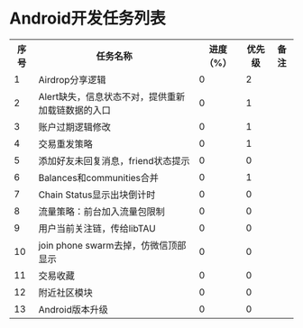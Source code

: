 # Android开发任务列表
<table>
	<tr>
		<th>序号</th>
		<th>任务名称</th>
		<th>进度（%）</th>
		<th>优先级</th>
		<th>备注</th>
	</tr>
	<tr>
    	<td>1</td>
		<td>Airdrop分享逻辑</td>
		<td>0</td>
		<td>2</td>
		<td></td>
    </tr>
    <tr>
    	<td>2</td>
		<td>Alert缺失，信息状态不对，提供重新加载链数据的入口</td>
		<td>0</td>
		<td>1</td>
		<td></td>
    </tr>
     <tr>
    	<td>3</td>
		<td>账户过期逻辑修改</td>
		<td>0</td>
		<td>1</td>
		<td></td>
    </tr>
    <tr>
    	<td>4</td>
		<td>交易重发策略</td>
		<td>0</td>
		<td>1</td>
		<td></td>
    </tr>
	<tr>
    	<td>5</td>
		<td>添加好友未回复消息，friend状态提示</td>
		<td>0</td>
		<td>0</td>
		<td></td>
    </tr>
    <tr>
    	<td>6</td>
		<td>Balances和communities合并</td>
		<td>0</td>
		<td>1</td>
		<td></td>
    </tr>
    <tr>
    	<td>7</td>
		<td>Chain Status显示出块倒计时</td>
		<td>0</td>
		<td>0</td>
		<td></td>
    </tr>
    <tr>
    	<td>8</td>
		<td>流量策略：前台加入流量包限制</td>
		<td>0</td>
		<td>0</td>
		<td></td>
    </tr>
    <tr>
    	<td>9</td>
		<td>用户当前关注链，传给libTAU</td>
		<td>0</td>
		<td>0</td>
		<td></td>
    </tr>
    <tr>
    	<td>10</td>
		<td>join phone swarm去掉，仿微信顶部显示</td>
		<td>0</td>
		<td>0</td>
		<td></td>
    </tr>
    <tr>
    	<td>11</td>
		<td>交易收藏</td>
		<td>0</td>
		<td>0</td>
		<td></td>
    </tr>
    <tr>
    	<td>12</td>
		<td>附近社区模块</td>
		<td>0</td>
		<td>0</td>
		<td></td>
    </tr>
    <tr>
    	<td>13</td>
		<td>Android版本升级</td>
		<td>0</td>
		<td>0</td>
		<td></td>
    </tr>
</table>
